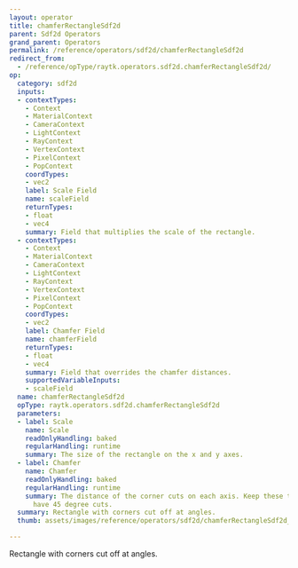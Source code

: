 ```yaml
---
layout: operator
title: chamferRectangleSdf2d
parent: Sdf2d Operators
grand_parent: Operators
permalink: /reference/operators/sdf2d/chamferRectangleSdf2d
redirect_from:
  - /reference/opType/raytk.operators.sdf2d.chamferRectangleSdf2d/
op:
  category: sdf2d
  inputs:
  - contextTypes:
    - Context
    - MaterialContext
    - CameraContext
    - LightContext
    - RayContext
    - VertexContext
    - PixelContext
    - PopContext
    coordTypes:
    - vec2
    label: Scale Field
    name: scaleField
    returnTypes:
    - float
    - vec4
    summary: Field that multiplies the scale of the rectangle.
  - contextTypes:
    - Context
    - MaterialContext
    - CameraContext
    - LightContext
    - RayContext
    - VertexContext
    - PixelContext
    - PopContext
    coordTypes:
    - vec2
    label: Chamfer Field
    name: chamferField
    returnTypes:
    - float
    - vec4
    summary: Field that overrides the chamfer distances.
    supportedVariableInputs:
    - scaleField
  name: chamferRectangleSdf2d
  opType: raytk.operators.sdf2d.chamferRectangleSdf2d
  parameters:
  - label: Scale
    name: Scale
    readOnlyHandling: baked
    regularHandling: runtime
    summary: The size of the rectangle on the x and y axes.
  - label: Chamfer
    name: Chamfer
    readOnlyHandling: baked
    regularHandling: runtime
    summary: The distance of the corner cuts on each axis. Keep these the same to
      have 45 degree cuts.
  summary: Rectangle with corners cut off at angles.
  thumb: assets/images/reference/operators/sdf2d/chamferRectangleSdf2d_thumb.png

---
```



Rectangle with corners cut off at angles.